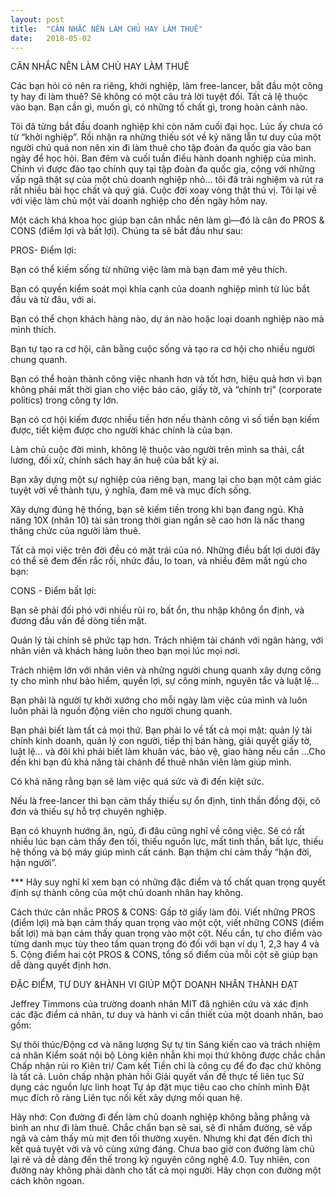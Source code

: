 ```yaml
---
layout: post
title:  "CÂN NHẮC NÊN LÀM CHỦ HAY LÀM THUÊ"
date:   2018-05-02
---
```


CÂN NHẮC NÊN LÀM CHỦ HAY LÀM THUÊ

Các bạn hỏi có nên ra riêng, khởi nghiệp, làm free-lancer, bắt đầu một công ty hay đi làm thuê? Sẽ không có một câu trả lời tuyệt đối. Tất cả lệ thuộc vào bạn. Bạn cần gì, muốn gì, có những tố chất gì, trong hoàn cảnh nào.

Tôi đã từng bắt đầu doanh nghiệp khi còn năm cuối đại học. Lúc ấy chưa có từ “khởi nghiệp”. Rồi nhận ra những thiếu sót về kỷ năng lẫn tư duy của một người chủ quá non nên xin đi làm thuê cho tập đoàn đa quốc gia vào ban ngày để học hỏi. Ban đêm và cuối tuần điều hành doanh nghiệp của mình. Chính vì được đào tạo chính quy tại tập đoàn đa quốc gia, cộng với những vấp ngã thật sự của một chủ doanh nghiệp nhỏ… tôi đã trải nghiệm và rút ra rất nhiều bài học chất và quý giá. Cuộc đời xoay vòng thật thú vị. Tôi lại về với việc làm chủ một vài doanh nghiệp cho đến ngày hôm nay.

Một cách khá khoa học giúp bạn cân nhắc nên làm gì—đó là cân đo PROS & CONS (điểm lợi và bất lợi). Chúng ta sẽ bắt đầu như sau:

PROS- Điểm lợi:

Bạn có thể kiếm sống từ những việc làm mà bạn đam mê yêu thích.

Bạn có quyền kiểm soát mọi khía cạnh của doanh nghiệp mình từ lúc bắt đầu và từ đâu, với ai.

Bạn có thể chọn khách hàng nào, dự án nào hoặc loại doanh nghiệp nào mà mình thích.

Bạn tự tạo ra cơ hội, cân bằng cuộc sống và tạo ra cơ hội cho nhiều người chung quanh.

Bạn có thể hoàn thành công việc nhanh hơn và tốt hơn, hiệu quả hơn vì bạn không phải mất thời gian cho việc báo cáo, giấy tờ, và “chính trị” (corporate politics) trong công ty lớn.

Bạn có cơ hội kiếm được nhiều tiền hơn nếu thành công vì số tiền bạn kiếm được, tiết kiệm được cho người khác chính là của bạn.

Làm chủ cuộc đời mình, không lệ thuộc vào người trên mình sa thải, cắt lương, đối xử, chính sách hay ân huệ của bất kỳ ai.

Bạn xây dựng một sự nghiệp của riêng bạn, mang lại cho bạn một cảm giác tuyệt vời về thành tựu, ý nghĩa, đam mê và mục đích sống.

Xây dựng đúng hệ thống, bạn sẽ kiếm tiền trong khi bạn đang ngủ.
Khả năng 10X (nhân 10) tài sản trong thời gian ngắn sẽ cao hơn là nấc thang thăng chức của người làm thuê.

Tất cả mọi việc trên đời đều có mặt trái của nó. Những điều bất lợi dưới đây có thể sẽ đem đến rắc rối, nhức đầu, lo toan, và nhiều đêm mất ngủ cho bạn:

CONS - Điểm bất lợi:

Bạn sẽ phải đối phó với nhiều rủi ro, bất ổn, thu nhập không ổn định, và đương đầu vấn đề dòng tiền mặt.

Quản lý tài chính sẽ phức tạp hơn. Trách nhiệm tài chánh với ngân hàng, với nhân viên và khách hàng luôn theo bạn mọi lúc mọi nơi.

Trách nhiệm lớn với nhân viên và những người chung quanh xây dựng công ty cho mình như bảo hiểm, quyền lợi, sự công minh, nguyên tắc và luật lệ…

Bạn phải là người tự khởi xướng cho mỗi ngày làm việc của mình và luôn luôn phải là nguồn động viên cho người chung quanh.

Bạn phải biết làm tất cả mọi thứ. Bạn phải lo về tất cả mọi mặt: quản lý tài chính kinh doanh, quản lý con người, tiếp thị bán hàng, giải quyết giấy tờ, luật lệ… và đôi khi phải biết làm khuân vác, bảo vệ, giao hàng nếu cần …Cho đến khi bạn đủ khả năng tài chánh để thuê nhân viên làm giúp mình.

Có khả năng rằng bạn sẽ làm việc quá sức và đi đến kiệt sức.

Nếu là free-lancer thì bạn cảm thấy thiếu sự ổn định, tinh thần đồng đội, cô đơn và thiếu sự hỗ trợ chuyên nghiệp.

Bạn có khuynh hướng ăn, ngủ, đi đâu cũng nghĩ về công việc.
Sẽ có rất nhiều lúc bạn cảm thấy đen tối, thiếu nguồn lực, mất tinh thần, bất lực, thiếu hệ thống và bộ máy giúp mình cất cánh. Bạn thậm chí cảm thấy “hận đời, hận người”.

*** Hãy suy nghĩ kĩ xem bạn có những đặc điểm và tố chất quan trọng quyết định sự thành công của một chủ doanh nhân hay không.

Cách thức cân nhắc PROS & CONS:
Gấp tờ giấy làm đôi. Viết những PROS (điểm lợi) mà bạn cảm thấy quan trọng vào một cột, viết những CONS (điểm bất lợi) mà bạn cảm thấy quan trọng vào một cột. Nếu cần, tự cho điểm vào từng danh mục tùy theo tầm quan trọng đó đối với bạn ví dụ 1, 2,3 hay 4 và 5. Cộng điểm hai cột PROS & CONS, tổng số điểm của mỗi cột sẽ giúp bạn dễ dàng quyết định hơn.

ĐẶC ĐIỂM, TƯ DUY &HÀNH VI GIÚP MỘT DOANH NHÂN THÀNH ĐẠT

Jeffrey Timmons của trường doanh nhân MIT đã nghiên cứu và xác định các đặc điểm cá nhân, tư duy và hành vi cần thiết của một doanh nhân, bao gồm:

Sự thôi thúc/Động cơ và năng lượng
Sự tự tin
Sáng kiến cao và trách nhiệm cá nhân
Kiểm soát nội bộ
Lòng kiên nhẫn khi mọi thứ không được chắc chắn
Chấp nhận rủi ro
Kiên trì/ Cam kết
Tiền chỉ là công cụ để đo đạc chứ không là tất cả.
Luôn chấp nhận phản hồi
Giải quyết vấn đề thực tế liên tục
Sử dụng các nguồn lực linh hoạt
Tự áp đặt mục tiêu cao cho chính mình
Đặt mục đích rõ ràng
Liên tục nối kết xây dựng mối quan hệ.

Hãy nhớ: 
Con đường đi đến làm chủ doanh nghiệp không bằng phẳng và bình an như đi làm thuê. Chắc chắn bạn sẽ sai, sẽ đi nhầm đường, sẽ vấp ngã và cảm thấy mù mịt đen tối thường xuyên. Nhưng khi đạt đến đích thì kết quả tuyệt vời và vô cùng xứng đáng. Chưa bao giờ con đường làm chủ lại rẻ và dễ dàng đến thế trong kỷ nguyên công nghệ 4.0. Tuy nhiên, con đường này không phải dành cho tất cả mọi người. Hãy chọn con đường một cách khôn ngoan.
